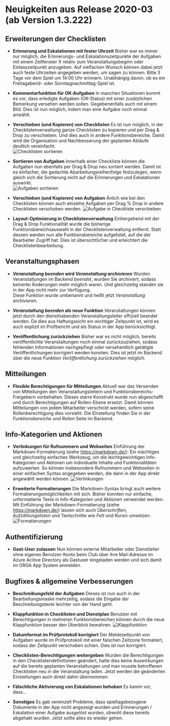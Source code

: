 # Neuigkeiten aus Release 2020-03 (ab Version 1.3.222)

## Erweiterungen der Checklisten
- **Erinnerung und Eskalationen mit fester Uhrzeit**
Bisher war es immer nur möglich, die Erinnerungs- und Eskalationszeitpunkte der Aufgaben mit einem Zeitfenster X relativ zum Veranstaltungsbeginn oder Einlasszeitpunkt anzugeben. Auf vielfachen Wunsch können dabei jetzt auch feste Uhrzeiten angegeben werden, um sagen zu können: Bitte 3 Tage vor dem Spiel um 14:00 Uhr erinnern. Unabhängig davon, ob es ein Freitagabend- oder Sonntagnachmittag-Spiel ist.

- **Kommentarfunktion für OK-Aufgaben**
In manchen Situationen kommt es vor, dass erledigte Aufgaben (OK-Status) mit einer zusätzlichen Bemerkung versehen werden sollen. Gegebenenfalls auch mit einem Bild. Dies ist nun möglich, indem man eine Aufgabe noch einmal anwählt.

- **Verschieben (und Kopieren) von Checklisten**
Es ist nun möglich, in der Checklistenverwaltung ganze Checklisten zu kopieren und per Drag & Drop zu verschieben. Und dies auch in andere Funktionsbereiche. Damit wird die Organisation und Nachbesserung der geplanten Abläufe deutlich vereinfacht.<br>
![Checklisten sortieren](\Bilder\checklisten01.gif)

- **Sortieren von Aufgaben**
Innerhalb einer Checkliste können die Aufgaben nun ebenfalls per Drag & Drop neu sortiert werden. Damit ist es einfacher, die gedachte Abarbeitungsreihenfolge festzulegen, wenn gleich sich die Sortierung nicht auf die Erinnerungen und Eskalationen auswirkt.<br>
![Aufgaben sortieren](\Bilder\aufgaben01.gif)

- **Verschieben (und Kopieren) von Aufgaben**
Änlich wie bei den Checklisten können auch einzelne Aufgaben per Drag % Drop in andere Checklisten verschoben werden. 
![Aufgabe in Checkliste verschieben](\Bilder\aufgaben02.gif)

- **Layout-Optimierung in Checklistenverwaltung**
Einhergehend mit der Drag & Drop Funktionalität wurde die bisherige Funktionsbereichsauswahl in der Checklistenverwaltung entfernt. Statt dessen werden nun alle Funktionsbereiche aufgelistet, auf die der Bearbeiter Zugriff hat. Dies ist übersichtlicher und erleichtert die Checklistenbearbeitung. 
 
## Veranstaltungsphasen

- **_Veranstaltung beenden_ wird _Veranstaltung archivieren_**
Wurden Veranstaltungen im Backend _beendet_, wurden Sie _archiviert_, sodass keinerlei Änderungen mehr möglich waren. Und gleichzeitig standen sie in der App nicht mehr zur Verfügung.   
Diese Funktion wurde umbenannt und heißt jetzt _Veranstaltung archivieren_.

- **_Veranstaltung beenden_ als neue Funktion**
Veranstaltungen können jetzt durch den diensthabenden Veranstaltungsleiter offiziell beendet werden. Da dies aus Haftungssicht ein wichtiger Zeitpunkt ist, wird es auch explizit im Prüfbericht und als Status in der App berücksichtigt. 

- **Veröffentlichung zurückziehen**
Bisher war es nicht möglich, bereits veröffentlichte Veranstaltungen noch einmal zurückzuziehen, sodass fehlenden Informationen nachgepflegt oder versehentlich getätigte Veröffentlichungen korrigiert werden konnten. Dies ist jetzt im Backend über die neue Funktion _Veröffentlichung zurückziehen_ möglich.

## Mitteilungen

- **Flexible Berechtigungen für Mitteilungen**
Aktuell war das Versenden von Mitteilungen den Veranstaltungsleitern und Funktionsbereichs-Freigebern vorbehalten. Dieses starre Konstrukt wurde nun abgeschafft und durch Berechtigungen auf Rollen-Ebene ersetzt. Damit können Mitteilungen von jedem Mitarbeiter verschickt werden, sofern seine Rollenberechtigung dies vorsieht. Die Einstellung finden Sie in der _Funktionsbereiche und Rollen_ Seite im Backend. 


## Info-Kategorien und Aktionen

- **Verlinkungen für Rufnummern und Webseiten**
Einführung der Markdown-Formatierung (siehe https://markdown.de/): 
Ein mächtiges und gleichzeitig einfaches Werkzeug, um die leichtgewichtigen Info-Kategorien und Aktionen um individuelle Inhalte und Funktionalitäten aufzuwerten. So können insbesondere Rufnummern und Webseiten in einer einfachen Syntax angegeben werden, die dann in der App direkt angewählt werden können.
![Verlinkungen](\Bilder\infokategorien01.gif)

- **Erweiterte Formatierungen**
Die Markdown-Syntax bringt auch weitere Formatierungsmöglichkeiten mit sich. Bisher konnten nur einfache, unformatierte Texte in Info-Kategorien und Aktionen verwendet werden. Mit Einführung der Markdown-Formatierung (siehe https://markdown.de/) lassen sich auch _Überschriften_, _Aufzählungslisten_ und Textschnitte wie _Fett_ und _Kursiv_ umsetzen. 
![Formatierungen](\Bilder\infokategorien02.gif)

## Authentifizierung
- **Gast-User zulassen**
Nun können externe Mitarbeiter oder Dienstleiter ohne eigenes Benutzer-Konto beim Club über ihre Mail-Adresse im Azure Acitive Directory als Gastuser eingeladen werden und sich damit im ORGA App System anmelden.  



## Bugfixes & allgemeine Verbesserungen

- **Beschreibungsfeld der Aufgaben**
Dieses ist nun auch in der Bearbeitungsmaske mehrzeilig, sodass die Eingabe der Beschreibungstexte leichter von der Hand geht.

- **Klappfunktion in Checklisten und Dienstplan**
Benutzer mit Berechtigungen in mehreren Funktionsbereichen können durch die neue Klappfunktion besser den Überblick bewahren. 
![Klappfunktion](\Bilder\klappfunktion01.gif)

- **Datumformat im Prüfprotokoll korrigiert**
Der Meldezeitpunkt von Aufgaben wurde im Prüfprotokoll mit einer falschen Zeitzone formatiert, sodass der Zeitpunkt verschoben schien. Dies ist nun korrigiert.

- **Checklisten-Berechtigungen weitergeben**
Wurden die Berechtigungen in den Checklistendefinitionen geändert, hatte dies keine Auswirkungen auf die bereits geplanten Veranstaltungen und man musste betroffenen Checklisten neu in die Veranstaltung laden. Jetzt werden die geänderten Einstellungen auch direkt dahin übernommen.

- **Fälschliche Aktivierung von Eskalationen behoben**
Es kamm vor, dass...


- **Sonstiges**
Es gab vereinzelt Probleme, dass spieltagsbezogene Dokumente in der App nicht angezeigt wurden und Erinnerungen / Eskalation einer Aufgabe ausgelöst wurden, obwohl diese bereits abgehakt wurden. Jetzt sollte alles es wieder gehen. 

